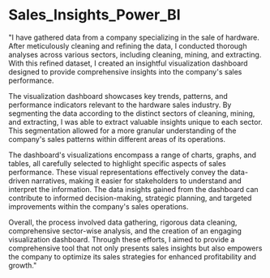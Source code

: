 # Sales_Insights_Power_BI

"I have gathered data from a company specializing in the sale of hardware. After meticulously cleaning and refining the data, I conducted thorough analyses across various sectors, including cleaning, mining, and extracting. With this refined dataset, I created an insightful visualization dashboard designed to provide comprehensive insights into the company's sales performance.

The visualization dashboard showcases key trends, patterns, and performance indicators relevant to the hardware sales industry. By segmenting the data according to the distinct sectors of cleaning, mining, and extracting, I was able to extract valuable insights unique to each sector. This segmentation allowed for a more granular understanding of the company's sales patterns within different areas of its operations.

The dashboard's visualizations encompass a range of charts, graphs, and tables, all carefully selected to highlight specific aspects of sales performance. These visual representations effectively convey the data-driven narratives, making it easier for stakeholders to understand and interpret the information. The data insights gained from the dashboard can contribute to informed decision-making, strategic planning, and targeted improvements within the company's sales operations.

Overall, the process involved data gathering, rigorous data cleaning, comprehensive sector-wise analysis, and the creation of an engaging visualization dashboard. Through these efforts, I aimed to provide a comprehensive tool that not only presents sales insights but also empowers the company to optimize its sales strategies for enhanced profitability and growth."
